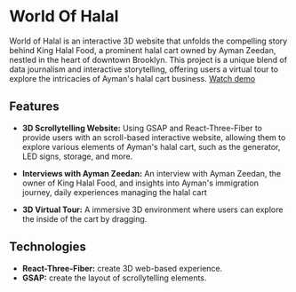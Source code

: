 # World Of Halal

World of Halal is an interactive 3D website that unfolds the compelling story behind King Halal Food, a prominent halal cart owned by Ayman Zeedan, nestled in the heart of downtown Brooklyn. This project is a unique blend of data journalism and interactive storytelling, offering users a virtual tour to explore the intricacies of Ayman's halal cart business.
[Watch demo](https://vimeo.com/904960429)

## Features

- **3D Scrollytelling Website:** Using GSAP and React-Three-Fiber to provide users with an scroll-based interactive website, allowing them to explore various elements of Ayman's halal cart, such as the generator, LED signs, storage, and more.

- **Interviews with Ayman Zeedan:** An interview with Ayman Zeedan, the owner of King Halal Food, and insights into Ayman's immigration journey, daily experiences managing the halal cart

- **3D Virtual Tour:** A immersive 3D environment where users can explore the inside of the cart by dragging.

## Technologies

- **React-Three-Fiber:** create 3D web-based experience.
- **GSAP:** create the layout of scrollytelling elements.

